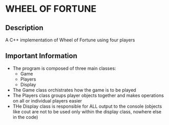# WHEEL OF FORTUNE
## Description
A C++ implementation of Wheel of Fortune using four players

## Important Information
* The program is composed of three main classes:
  * Game
  * Players
  * Display
 * The Game class orchistrates how the game is to be played
 * The Players class groups player objects together and makes operations on all or individual players easier
 * THe Display class is responsible for ALL output to the console (objects like cout are not to be used only within the display class, nowhere else in the code)
